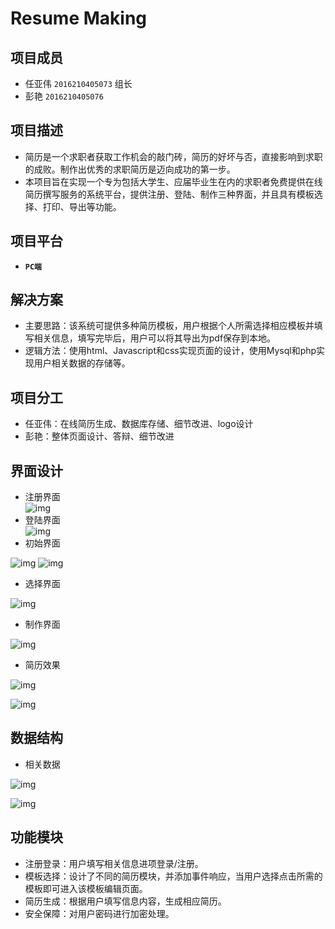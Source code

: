 **Resume Making**
=============

项目成员
-------
* 任亚伟 `2016210405073` 组长
* 彭艳 `2016210405076`

项目描述
-------
* 简历是一个求职者获取工作机会的敲门砖，简历的好坏与否，直接影响到求职的成败。制作出优秀的求职简历是迈向成功的第一步。  
* 本项目旨在实现一个专为包括大学生、应届毕业生在内的求职者免费提供在线简历撰写服务的系统平台，提供注册、登陆、制作三种界面，并且具有模板选择、打印、导出等功能。

项目平台
-------
* **`PC端`**

解决方案
-------
* 主要思路：该系统可提供多种简历模板，用户根据个人所需选择相应模板并填写相关信息，填写完毕后，用户可以将其导出为pdf保存到本地。
* 逻辑方法：使用html、Javascript和css实现页面的设计，使用Mysql和php实现用户相关数据的存储等。

项目分工
-------
* 任亚伟：在线简历生成、数据库存储、细节改进、logo设计
* 彭艳：整体页面设计、答辩、细节改进

界面设计
-------
* 注册界面   
![img](http://47.100.166.1/workspace/web/img/sign_up.png "img")  
* 登陆界面  
![img](http://47.100.166.1/workspace/web/img/log_in.png "img")  
* 初始界面 

![img](http://47.100.166.1/workspace/web/img/home1.jpg "img") 
![img](http://47.100.166.1/workspace/web/img/home.png "img")  
* 选择界面 

![img](http://47.100.166.1/workspace/web/img/select.png "img")  
* 制作界面 

![img](http://47.100.166.1/workspace/web/img/making1.png "img")  
* 简历效果  

![img](http://47.100.166.1/workspace/web/img/resume1.png "img")

![img](http://47.100.166.1/workspace/web/img/resume.jpg "img")  



数据结构
-------
* 相关数据 

![img](http://47.100.166.1/workspace/web/img/mysql1.png "img")

![img](http://47.100.166.1/workspace/web/img/mysql.png "img")  


功能模块
-------
* 注册登录：用户填写相关信息进项登录/注册。
* 模板选择：设计了不同的简历模块，并添加事件响应，当用户选择点击所需的模板即可进入该模板编辑页面。
* 简历生成：根据用户填写信息内容，生成相应简历。
* 安全保障：对用户密码进行加密处理。


   
      
         



